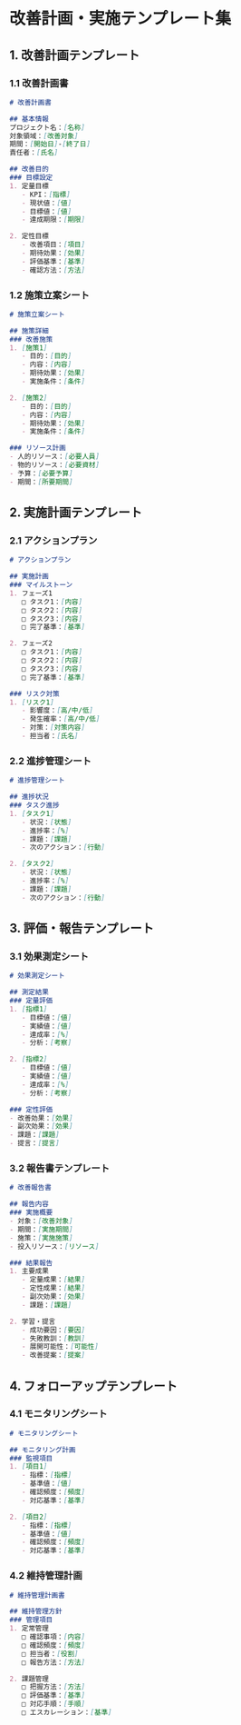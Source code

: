 # 改善計画・実施テンプレート集

## 1. 改善計画テンプレート

### 1.1 改善計画書
```markdown
# 改善計画書

## 基本情報
プロジェクト名：[名称]
対象領域：[改善対象]
期間：[開始日]-[終了日]
責任者：[氏名]

## 改善目的
### 目標設定
1. 定量目標
   - KPI：[指標]
   - 現状値：[値]
   - 目標値：[値]
   - 達成期限：[期限]

2. 定性目標
   - 改善項目：[項目]
   - 期待効果：[効果]
   - 評価基準：[基準]
   - 確認方法：[方法]
```

### 1.2 施策立案シート
```markdown
# 施策立案シート

## 施策詳細
### 改善施策
1. [施策1]
   - 目的：[目的]
   - 内容：[内容]
   - 期待効果：[効果]
   - 実施条件：[条件]

2. [施策2]
   - 目的：[目的]
   - 内容：[内容]
   - 期待効果：[効果]
   - 実施条件：[条件]

### リソース計画
- 人的リソース：[必要人員]
- 物的リソース：[必要資材]
- 予算：[必要予算]
- 期間：[所要期間]
```

## 2. 実施計画テンプレート

### 2.1 アクションプラン
```markdown
# アクションプラン

## 実施計画
### マイルストーン
1. フェーズ1
   □ タスク1：[内容]
   □ タスク2：[内容]
   □ タスク3：[内容]
   □ 完了基準：[基準]

2. フェーズ2
   □ タスク1：[内容]
   □ タスク2：[内容]
   □ タスク3：[内容]
   □ 完了基準：[基準]

### リスク対策
1. [リスク1]
   - 影響度：[高/中/低]
   - 発生確率：[高/中/低]
   - 対策：[対策内容]
   - 担当者：[氏名]
```

### 2.2 進捗管理シート
```markdown
# 進捗管理シート

## 進捗状況
### タスク進捗
1. [タスク1]
   - 状況：[状態]
   - 進捗率：[%]
   - 課題：[課題]
   - 次のアクション：[行動]

2. [タスク2]
   - 状況：[状態]
   - 進捗率：[%]
   - 課題：[課題]
   - 次のアクション：[行動]
```

## 3. 評価・報告テンプレート

### 3.1 効果測定シート
```markdown
# 効果測定シート

## 測定結果
### 定量評価
1. [指標1]
   - 目標値：[値]
   - 実績値：[値]
   - 達成率：[%]
   - 分析：[考察]

2. [指標2]
   - 目標値：[値]
   - 実績値：[値]
   - 達成率：[%]
   - 分析：[考察]

### 定性評価
- 改善効果：[効果]
- 副次効果：[効果]
- 課題：[課題]
- 提言：[提言]
```

### 3.2 報告書テンプレート
```markdown
# 改善報告書

## 報告内容
### 実施概要
- 対象：[改善対象]
- 期間：[実施期間]
- 施策：[実施施策]
- 投入リソース：[リソース]

### 結果報告
1. 主要成果
   - 定量成果：[結果]
   - 定性成果：[結果]
   - 副次効果：[効果]
   - 課題：[課題]

2. 学習・提言
   - 成功要因：[要因]
   - 失敗教訓：[教訓]
   - 展開可能性：[可能性]
   - 改善提案：[提案]
```

## 4. フォローアップテンプレート

### 4.1 モニタリングシート
```markdown
# モニタリングシート

## モニタリング計画
### 監視項目
1. [項目1]
   - 指標：[指標]
   - 基準値：[値]
   - 確認頻度：[頻度]
   - 対応基準：[基準]

2. [項目2]
   - 指標：[指標]
   - 基準値：[値]
   - 確認頻度：[頻度]
   - 対応基準：[基準]
```

### 4.2 維持管理計画
```markdown
# 維持管理計画書

## 維持管理方針
### 管理項目
1. 定常管理
   □ 確認事項：[内容]
   □ 確認頻度：[頻度]
   □ 担当者：[役割]
   □ 報告方法：[方法]

2. 課題管理
   □ 把握方法：[方法]
   □ 評価基準：[基準]
   □ 対応手順：[手順]
   □ エスカレーション：[基準]